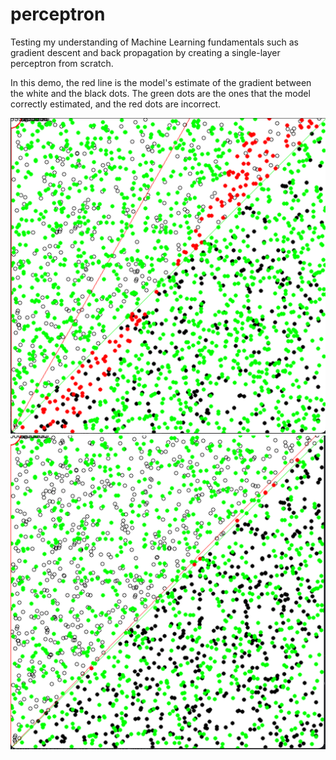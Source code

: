 # perceptron
Testing my understanding of Machine Learning fundamentals such as gradient descent and back propagation 
by creating a single-layer perceptron from scratch.


In this demo, the red line is the model's estimate of the gradient between the white and the black dots. 
The green dots are the ones that the model correctly estimated, and the red dots are incorrect.

![perceptron demo 1](https://github.com/jjhickmon/perceptron/blob/58cb7bc9b0bc08000eff9473db7d34dfa9a468bd/Screen%20Shot%202022-11-28%20at%205.18.54%20PM.png)
![perceptron demo 2](https://github.com/jjhickmon/perceptron/blob/58cb7bc9b0bc08000eff9473db7d34dfa9a468bd/Screen%20Shot%202022-11-28%20at%205.18.37%20PM.png)
